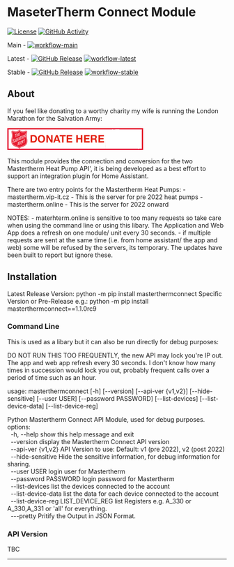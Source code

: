# MaseterTherm Connect Module
[![License][license-shield]](LICENSE)
[![GitHub Activity][commits-shield]][commits]

Main -
[![workflow-main]][workflows-main]

Latest -
[![GitHub Release][latest-release-shield]][releases]
[![workflow-latest]][workflows-latest]

Stable -
[![GitHub Release][stable-release-shield]][releases]
[![workflow-stable]][workflows-stable]

## About
If you feel like donating to a worthy charity my wife is running the London Marathon for the Salvation Army:

[![Charity Link](images/salvationarmy.jpg)](https://www.justgiving.com/fundraising/jackie-holmes1933)

This module provides the connection and conversion for the two Mastertherm Heat Pump API', it is being developed as a best effort to support an integration plugin for Home Assistant.

There are two entry points for the Mastertherm Heat Pumps:
    - mastertherm.vip-it.cz - This is the server for pre 2022 heat pumps
    - mastertherm.online - This is the server for 2022 onward

NOTES:
    - materhterm.online is sensitive to too many requests so take care when using the command line or using this libary. The Application and Web App does a refresh on one module/ unit every 30 seconds.
    - if multiple requests are sent at the same time (i.e. from home assistant/ the app and web) some will be refused by the servers, its temporary.  The updates have been built to report but ignore these.

## Installation
Latest Release Version: python -m pip install masterthermconnect
Specific Version or Pre-Release e.g.: python -m pip install masterthermconnect==1.1.0rc9

### Command Line
This is used as a libary but it can also be run directly for debug purposes:

DO NOT RUN THIS TOO FREQUENTLY, the new API may lock you're IP out.  The app and web app refresh every 30 seconds. I don't know how many times in succession would lock you out, probably frequent calls over a period of time such as an hour.

usage: masterthermconnect [-h] [--version] [--api-ver {v1,v2}] [--hide-sensitive] [--user USER] [--password PASSWORD] [--list-devices] [--list-device-data] [--list-device-reg]

Python Mastertherm Connect API Module, used for debug purposes.<br>
options:<br>
&nbsp;&nbsp;-h, --help                          show this help message and exit<br>
&nbsp;&nbsp;--version                           display the Mastertherm Connect API version<br>
&nbsp;&nbsp;--api-ver {v1,v2}                   API Version to use: Default: v1 (pre 2022), v2 (post 2022)<br>
&nbsp;&nbsp;--hide-sensitive                    Hide the sensitive information, for debug information for sharing.<br>
&nbsp;&nbsp;--user USER                         login user for Mastertherm<br>
&nbsp;&nbsp;--password PASSWORD                 login password for Mastertherm<br>
&nbsp;&nbsp;--list-devices                      list the devices connected to the account<br>
&nbsp;&nbsp;--list-device-data                  list the data for each device connected to the account<br>
&nbsp;&nbsp;--list-device-reg LIST_DEVICE_REG   list Registers e.g. A_330 or A_330,A_331 or 'all' for everything.<br>
&nbsp;&nbsp;---pretty                           Pritify the Output in JSON Format.<br>

### API Version
TBC


***
[commits-shield]: https://img.shields.io/github/commit-activity/y/sHedC/python-masterthermconnect?style=for-the-badge
[commits]: https://github.com/shedc/python-masterthermconnect/commits/main
[license-shield]: https://img.shields.io/github/license/shedc/python-masterthermconnect?style=for-the-badge
[maintenance-shield]: https://img.shields.io/badge/maintainer-Richard%20Holmes%20%40shedc-blue.svg?style=for-the-badge

[releases]: https://github.com/shedc/python-masterthermconnect/releases
[stable-release-shield]: https://img.shields.io/github/v/release/shedc/python-masterthermconnect?style=flat
[latest-release-shield]: https://img.shields.io/github/v/release/shedc/python-masterthermconnect?include_prereleases&style=flat

[workflows-stable]: https://github.com/sHedC/python-masterthermconnect/actions/workflows/push-release.yml/badge.svg
[workflow-stable]: https://github.com/sHedC/python-masterthermconnect/actions/workflows/push-release.yml/badge.svg
[workflows-latest]: https://github.com/sHedC/python-masterthermconnect/actions/workflows/push-prerelease.yml/badge.svg
[workflow-latest]: https://github.com/sHedC/python-masterthermconnect/actions/workflows/push-prerelease.yml/badge.svg
[workflows-main]: https://github.com/sHedC/python-masterthermconnect/actions/workflows/push-main.yml/badge.svg
[workflow-main]: https://github.com/sHedC/python-masterthermconnect/actions/workflows/push-main.yml/badge.svg
